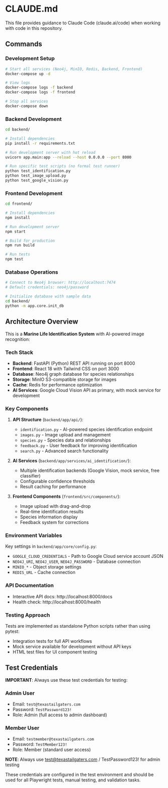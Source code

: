 # CLAUDE.md

This file provides guidance to Claude Code (claude.ai/code) when working with code in this repository.

## Commands

### Development Setup
```bash
# Start all services (Neo4j, MinIO, Redis, Backend, Frontend)
docker-compose up -d

# View logs
docker-compose logs -f backend
docker-compose logs -f frontend

# Stop all services
docker-compose down
```

### Backend Development
```bash
cd backend/

# Install dependencies
pip install -r requirements.txt

# Run development server with hot reload
uvicorn app.main:app --reload --host 0.0.0.0 --port 8000

# Run specific test scripts (no formal test runner)
python test_identification.py
python test_image_upload.py
python test_google_vision.py
```

### Frontend Development
```bash
cd frontend/

# Install dependencies
npm install

# Run development server
npm start

# Build for production
npm run build

# Run tests
npm test
```

### Database Operations
```bash
# Connect to Neo4j browser: http://localhost:7474
# Default credentials: neo4j/password

# Initialize database with sample data
cd backend/
python -m app.core.init_db
```

## Architecture Overview

This is a **Marine Life Identification System** with AI-powered image recognition:

### Tech Stack
- **Backend**: FastAPI (Python) REST API running on port 8000
- **Frontend**: React 18 with Tailwind CSS on port 3000
- **Database**: Neo4j graph database for species relationships
- **Storage**: MinIO S3-compatible storage for images
- **Cache**: Redis for performance optimization
- **AI Services**: Google Cloud Vision API as primary, with mock service for development

### Key Components

1. **API Structure** (`backend/app/api/`):
   - `identification.py` - AI-powered species identification endpoint
   - `images.py` - Image upload and management
   - `species.py` - Species data and relationships
   - `feedback.py` - User feedback for improving identification
   - `search.py` - Advanced search functionality

2. **AI Services** (`backend/app/services/ai_identification/`):
   - Multiple identification backends (Google Vision, mock service, free classifier)
   - Configurable confidence thresholds
   - Result caching for performance

3. **Frontend Components** (`frontend/src/components/`):
   - Image upload with drag-and-drop
   - Real-time identification results
   - Species information display
   - Feedback system for corrections

### Environment Variables
Key settings in `backend/app/core/config.py`:
- `GOOGLE_CLOUD_CREDENTIALS` - Path to Google Cloud service account JSON
- `NEO4J_URI`, `NEO4J_USER`, `NEO4J_PASSWORD` - Database connection
- `MINIO_*` - Object storage settings
- `REDIS_URL` - Cache connection

### API Documentation
- Interactive API docs: http://localhost:8000/docs
- Health check: http://localhost:8000/health

### Testing Approach
Tests are implemented as standalone Python scripts rather than using pytest:
- Integration tests for full API workflows
- Mock service available for development without API keys
- HTML test files for UI component testing

## Test Credentials

**IMPORTANT**: Always use these test credentials for testing:

### Admin User
- Email: `test@texastailgaters.com`
- Password: `TestPassword123!`
- Role: Admin (full access to admin dashboard)

### Member User
- Email: `testmember@texastailgaters.com`  
- Password: `TestMember123!`
- Role: Member (standard user access)

**NOTE**: Always use test@texastailgaters.com / TestPassword123! for admin testing

These credentials are configured in the test environment and should be used for all Playwright tests, manual testing, and validation tasks.